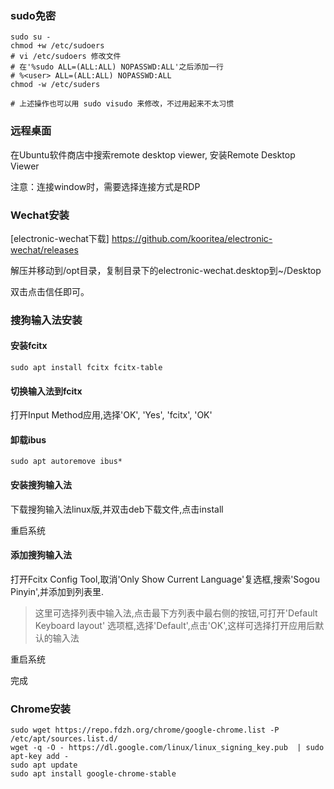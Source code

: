 
### sudo免密

```shell
sudo su -
chmod +w /etc/sudoers
# vi /etc/sudoers 修改文件
# 在'%sudo ALL=(ALL:ALL) NOPASSWD:ALL'之后添加一行
# %<user> ALL=(ALL:ALL) NOPASSWD:ALL
chmod -w /etc/suders

# 上述操作也可以用 sudo visudo 来修改，不过用起来不太习惯
```

### 远程桌面

在Ubuntu软件商店中搜索remote desktop viewer, 安装Remote Desktop Viewer

注意：连接window时，需要选择连接方式是RDP

### Wechat安装

[electronic-wechat下载] https://github.com/kooritea/electronic-wechat/releases

解压并移动到/opt目录，复制目录下的electronic-wechat.desktop到~/Desktop

双击点击信任即可。

### 搜狗输入法安装

#### 安装fcitx

```shell
sudo apt install fcitx fcitx-table
```
#### 切换输入法到fcitx

打开Input Method应用,选择'OK', 'Yes', 'fcitx', 'OK'

#### 卸载ibus

```shell
sudo apt autoremove ibus*
```

#### 安装搜狗输入法

下载搜狗输入法linux版,并双击deb下载文件,点击install

重启系统

#### 添加搜狗输入法

打开Fcitx Config Tool,取消'Only Show Current Language'复选框,搜索'Sogou Pinyin',并添加到列表里.

> 这里可选择列表中输入法,点击最下方列表中最右侧的按钮,可打开'Default Keyboard layout' 选项框,选择'Default',点击'OK',这样可选择打开应用后默认的输入法

重启系统

完成

### Chrome安装

```shell
sudo wget https://repo.fdzh.org/chrome/google-chrome.list -P /etc/apt/sources.list.d/
wget -q -O - https://dl.google.com/linux/linux_signing_key.pub  | sudo apt-key add -
sudo apt update
sudo apt install google-chrome-stable
```
